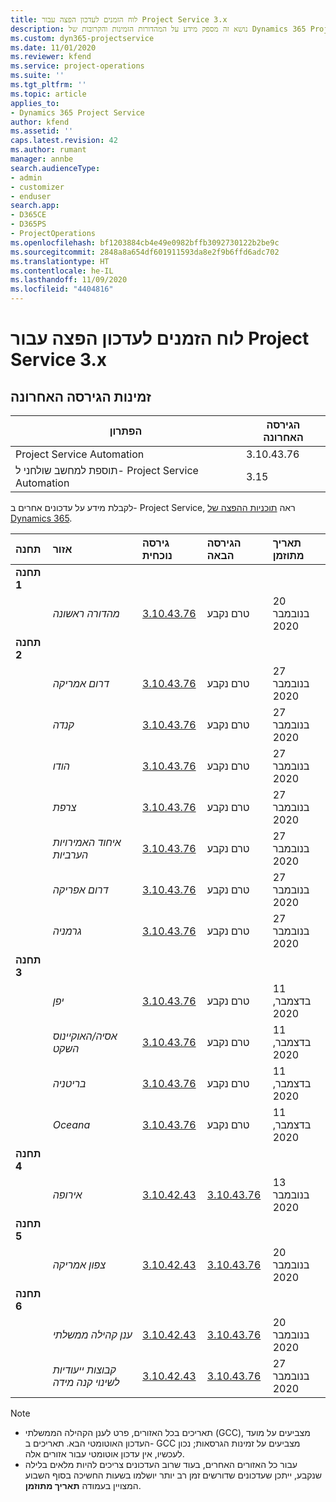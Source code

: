 ```yaml
---
title: לוח הזמנים לעדכון הפצה עבור Project Service 3.x
description: נושא זה מספק מידע על המהדורות הזמינות והקרובות של Dynamics 365 Project Service Automation.
ms.custom: dyn365-projectservice
ms.date: 11/01/2020
ms.reviewer: kfend
ms.service: project-operations
ms.suite: ''
ms.tgt_pltfrm: ''
ms.topic: article
applies_to:
- Dynamics 365 Project Service
author: kfend
ms.assetid: ''
caps.latest.revision: 42
ms.author: rumant
manager: annbe
search.audienceType:
- admin
- customizer
- enduser
search.app:
- D365CE
- D365PS
- ProjectOperations
ms.openlocfilehash: bf1203884cb4e49e0982bffb3092730122b2be9c
ms.sourcegitcommit: 2848a8a654df601911593da8e2f9b6ffd6adc702
ms.translationtype: HT
ms.contentlocale: he-IL
ms.lasthandoff: 11/09/2020
ms.locfileid: "4404816"
---
```

# <a name="update-release-schedule-for-project-service-3x"></a>לוח הזמנים לעדכון הפצה עבור Project Service 3.x

## <a name="latest-version-availability"></a>זמינות הגירסה האחרונה

| הפתרון  | הגירסה האחרונה |
|-------|----|
| Project Service Automation    | 3.10.43.76 |
| תוספת למחשב שולחני ל- Project Service Automation                | 3.15          |

לקבלת מידע על עדכונים אחרים ב- Project Service, ראה [תוכניות ההפצה של Dynamics 365](https://docs.microsoft.com/dynamics365/release-plans/). 

| תחנה  | אזור | גירסה נוכחית | הגירסה הבאה |  תאריך מתוזמן
| :---   | :---   | :---   | :---   |:---   |         
|<strong>תחנה 1</strong> | |  |  | |
| | <i>מהדורה ראשונה</i> | [3.10.43.76](whats-new-ur-25.md) | טרם נקבע | 20 בנובמבר 2020
|<strong>תחנה 2</strong> | |  |  | |
| | <i>דרום אמריקה</i> | [3.10.43.76](whats-new-ur-25.md) | טרם נקבע | 27 בנובמבר 2020
| | <i>קנדה</i> | [3.10.43.76](whats-new-ur-25.md) | טרם נקבע | 27 בנובמבר 2020 
| | <i>הודו</i> | [3.10.43.76](whats-new-ur-25.md) | טרם נקבע | 27 בנובמבר 2020
| | <i>צרפת</i> | [3.10.43.76](whats-new-ur-25.md) | טרם נקבע | 27 בנובמבר 2020
| | <i>איחוד האמירויות הערביות</i> | [3.10.43.76](whats-new-ur-25.md) | טרם נקבע | 27 בנובמבר 2020
| | <i>דרום אפריקה</i> | [3.10.43.76](whats-new-ur-25.md) | טרם נקבע | 27 בנובמבר 2020
| | <i>גרמניה</i> | [3.10.43.76](whats-new-ur-25.md) | טרם נקבע | 27 בנובמבר 2020
|<strong>תחנה 3</strong> | |  |  | |
| | <i>יפן</i> | [3.10.43.76](whats-new-ur-25.md) | טרם נקבע | 11 בדצמבר, 2020
| | <i>אסיה/האוקיינוס השקט</i> | [3.10.43.76](whats-new-ur-25.md) | טרם נקבע | 11 בדצמבר, 2020
| | <i>בריטניה</i> | [3.10.43.76](whats-new-ur-25.md) | טרם נקבע | 11 בדצמבר, 2020
| | <i>Oceana</i> | [3.10.43.76](whats-new-ur-25.md) | טרם נקבע | 11 בדצמבר, 2020
|<strong>תחנה 4</strong> | |  |  | |
| | <i>אירופה</i> |[3.10.42.43](whats-new-ur-24.md) | [3.10.43.76](whats-new-ur-25.md) | 13 בנובמבר 2020
|<strong>תחנה 5</strong> | |  |  | |
| | <i>צפון אמריקה</i> |[3.10.42.43](whats-new-ur-24.md) | [3.10.43.76](whats-new-ur-25.md) | 20 בנובמבר 2020
|<strong>תחנה 6</strong> | |  |  | |
| | <i>ענן קהילה ממשלתי‬</i> |[3.10.42.43](whats-new-ur-24.md) | [3.10.43.76](whats-new-ur-25.md) | 20 בנובמבר 2020
| | <i>קבוצות ייעודיות לשינוי קנה מידה</i> |[3.10.42.43](whats-new-ur-24.md) | [3.10.43.76](whats-new-ur-25.md) | 27 בנובמבר 2020

>[!Note]
> - תאריכים בכל האזורים, פרט לענן הקהילה הממשלתי (GCC), מצביעים על מועד העדכון האוטומטי הבא. תאריכים ב- GCC מצביעים על זמינות הגרסאות; נכון לעכשיו, אין עדכון אוטומטי עבור אזורים אלה.
> - עבור כל האזורים האחרים, בעוד שרוב העדכונים צריכים להיות מלאים בלילה שנקבע, ייתכן שעדכונים שדורשים זמן רב יותר יושלמו בשעות החשיכה בסוף השבוע המצויין בעמודה **תאריך מתוזמן**.
